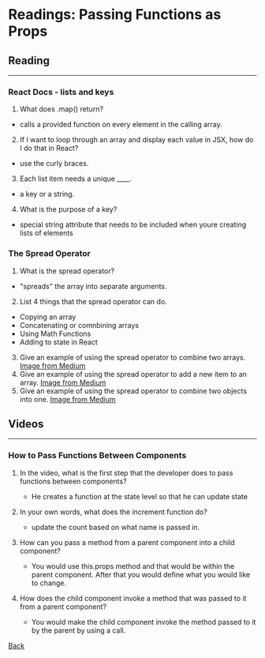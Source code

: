 # Readings: Passing Functions as Props

## Reading
-----------
### React Docs - lists and keys
1. What does .map() return?
  * calls a provided function on every element in the calling array.

2. If I want to loop through an array and display each value in JSX, how do I do that in React?
  * use the curly braces.
3. Each list item needs a unique ____.
  * a key or a string.
4. What is the purpose of a key?
  * special string attribute that needs to be included when youre creating lists of elements
### The Spread Operator
1. What is the spread operator?
  * "spreads" the array into separate arguments.
2. List 4 things that the spread operator can do.
  * Copying an array
  * Concatenating or comnbining arrays
  * Using Math Functions
  * Adding to state in React
3. Give an example of using the spread operator to combine two arrays.
  [Image from Medium](/Users/akodojo/Desktop/Example01.jpg)
4. Give an example of using the spread operator to add a new item to an array.
  [Image from Medium](/Users/akodojo/Desktop/Example02.jpg)
5. Give an example of using the spread operator to combine two objects into one.
  [Image from Medium](/Users/akodojo/Desktop/Example03.jpg)

## Videos
-----------
### How to Pass Functions Between Components
1. In the video, what is the first step that the developer does to pass functions between components?

    * He creates a function at the state level so that he can update state

2. In your own words, what does the increment function do?

   * update the count based on what name is passed in.

3. How can you pass a method from a parent component into a child component?

   * You would use this.props method and that would be within the parent component. After that you would define what you would like to change.

4. How does the child component invoke a method that was passed to it from a parent component?
 
   * You would make the child component invoke the method passed to it by the parent by using a call. 

[Back](https://angeladzodzomenyo.github.io/reading-notes/)